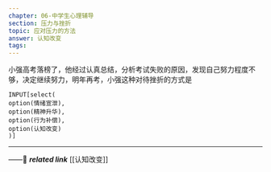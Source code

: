 ```yaml
---
chapter: 06-中学生心理辅导
section: 压力与挫折
topic: 应对压力的方法
answer: 认知改变
tags:
---
```


小强高考落榜了，他经过认真总结，分析考试失败的原因，发现自己努力程度不够，决定继续努力，明年再考，小强这种对待挫折的方式是

```meta-bind
INPUT[select(
option(情绪宣泄),
option(精神升华),
option(行为补偿),
option(认知改变)
)]
```

---
——🔗 ***related link*** [[认知改变]]